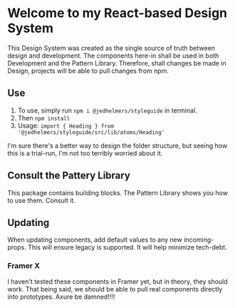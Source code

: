 # Welcome to my React-based Design System

This Design System was created as the single source of truth between design and development. The components here-in shall be used in both Development and the Pattern Library. Therefore, shall changes be made in Design, projects will be able to pull changes from npm.

## Use

1. To use, simply run `npm i @jedhelmers/styleguide` in terminal.
2. Then `npm install`
3. Usage: `import { Heading } from '@jedhelmers/styleguide/src/lib/atoms/Heading'`

I'm sure there's a better way to design the folder structure, but seeing how this is a trial-run, I'm not too terribly worried about it.

## Consult the Pattery Library

This package contains building blocks. The Pattern Library shows you how to use them. Consult it.

## Updating

When updating components, add default values to any new incoming-props. This will ensure legacy is supported. It will help minimize tech-debt.

### Framer X
I haven't tested these components in Framer yet, but in theory, they should work. That being said, we should be able to pull real components directly into prototypes. Axure be damned!!!!
